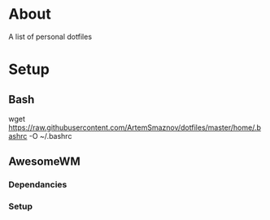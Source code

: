 # About

A list of personal dotfiles

# Setup

## Bash
wget https://raw.githubusercontent.com/ArtemSmaznov/dotfiles/master/home/.bashrc -O ~/.bashrc

## AwesomeWM

### Dependancies

### Setup

